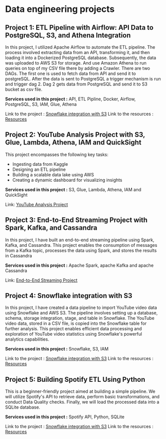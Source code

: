 # Data engineering projects
## Project 1: ETL Pipeline with Airflow: API Data to PostgreSQL, S3, and Athena Integration


In this project, I utilized Apache Airflow to automate the ETL pipeline. The process involved extracting data from an API, transforming it, and then loading it into a Dockerized PostgreSQL database. Subsequently, the data was uploaded to AWS S3 for storage. And use Amazon Athena to run queries on top of my CSV file there by adding a Crawler. There are two DAGs. The first one is used to fetch data from API and send it to postgreSQL. After the data is sent to PostgreSQL a trigger mechanism is run and trigger dag 2. Dag 2 gets data from PostgreSQL and send it to S3 bucket as csv file.

**Services used in this project :** API, ETL Pipline, Docker, Airflow, PostgreSQL, S3, IAM, Glue, Athena

Link to the project : [Snowflake integration with S3](https://prickly-chipmunk-831.notion.site/ETL-Pipeline-with-Airflow-API-Data-to-PostgreSQL-S3-and-Athena-Integration-004311433d4344fd86ab82bceb6e6fc1?pvs=4)
Link to the resources : [Resources](https://github.com/Fayssal552/Data-engineering-projects/tree/main/Airflow_ETL_Postgres_to_S3)

## Project 2: YouTube Analysis Project with S3, Glue, Lambda, Athena, IAM and QuickSight

This project encompasses the following key tasks: 
- Ingesting data from Kaggle
- Designing an ETL pipeline
- Building a scalable data lake using AWS
- Creating a dynamic dashboard for visualizing insights

**Services used in this project :** S3, Glue, Lambda, Athena, IAM and QuickSight

Link: [YouTube Analysis Project](https://prickly-chipmunk-831.notion.site/YouTube-Data-Analysis-933e10620cb6448fb9493c439ef4cbcc?pvs=4)

## Project 3: End-to-End Streaming Project with Spark, Kafka, and Cassandra

In this project, I have built an end-to-end streaming pipeline using Spark, Kafka, and Cassandra. This project enables the consumption of messages from a Kafka topic, processes the data using Spark, and stores the results in Cassandra

**Services used in this project :** Apache Spark, apache Kafka and apache Cassandra

Link: [End-to-End Streaming Project](https://prickly-chipmunk-831.notion.site/Building-an-End-to-End-Streaming-Project-with-Spark-Kafka-and-Cassandra-0e78d35c0bf24c4fbc43285d357ef7f6?pvs=4)



## Project 4: Snowflake integration with S3


In this project, I have created a data pipeline to import YouTube video data using Snowflake and AWS S3. The pipeline involves setting up a database, schema, storage integration, stage, and table in Snowflake. The YouTube video data, stored in a CSV file, is copied into the Snowflake table for further analysis. This project enables efficient data processing and exploration of YouTube video statistics using Snowflake's powerful analytics capabilities.

**Services used in this project :** Snowflake, S3, IAM

Link to the project : [Snowflake integration with S3](https://prickly-chipmunk-831.notion.site/Snowflake-integration-with-S3-072ec3c5dfb54bc7ad9465053e76e95d?pvs=4)
Link to the resources : [Resources](https://github.com/Fayssal552/Data-engineering-projects/tree/main/Snowflake-integration-with-S3)

## Project 5: Building Spotify ETL Using Python


This is a beginner-friendly project aimed at building a simple pipeline. We will utilize Spotify's API to retrieve data, perform basic transformations, and conduct Data Quality checks. Finally, we will load the processed data into a SQLite database.

**Services used in this project :** Spotify API, Python, SQLite

Link to the project : [Snowflake integration with S3](https://prickly-chipmunk-831.notion.site/Building-Spotify-ETL-Using-Python-7cf2802e18bb4cf5961dfa7b3946b757?pvs=4)
Link to the resources : [Resources](https://github.com/Fayssal552/Data-engineering-projects/tree/main/Spotify_etl)


